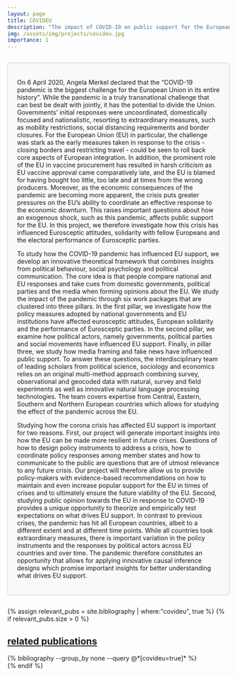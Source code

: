 ```yaml
---
layout: page
title: COVIDEU
description: "The impact of COVID-19 on public support for the European Union"
img: /assets/img/projects/covideu.jpg
importance: 1
---
```


<div style="border: 1px solid #ccc; border-radius: 5px; padding: 1.5em; margin: 2em 0; background-color: #f9f9f9;">

  <p>On 6 April 2020, Angela Merkel declared that the “COVID-19 pandemic is the biggest challenge for the European Union in its entire history”. While the pandemic is a truly transnational challenge that can best be dealt with jointly, it has the potential to divide the Union. Governments’ initial responses were uncoordinated, domestically focused and nationalistic, resorting to extraordinary measures, such as mobility restrictions, social distancing requirements and border closures. For the European Union (EU) in particular, the challenge was stark as the early measures taken in response to the crisis - closing borders and restricting travel - could be seen to roll back core aspects of European integration. In addition, the prominent role of the EU in vaccine procurement has resulted in harsh criticism as EU vaccine approval came comparatively late, and the EU is blamed for having bought too little, too late and at times from the wrong producers. Moreover, as the economic consequences of the pandemic are becoming more apparent, the crisis puts greater pressures on the EU’s ability to coordinate an effective response to the economic downturn. This raises important questions about how an exogenous shock, such as this pandemic, affects public support for the EU. In this project, we therefore investigate how this crisis has influenced Eurosceptic attitudes, solidarity with fellow Europeans and the electoral performance of Eurosceptic parties.</p>

  <p>To study how the COVID-19 pandemic has influenced EU support, we develop an innovative theoretical framework that combines insights from political behaviour, social psychology and political communication. The core idea is that people compare national and EU responses and take cues from domestic governments, political parties and the media when forming opinions about the EU. We study the impact of the pandemic through six work packages that are clustered into three pillars. In the first pillar, we investigate how the policy measures adopted by national governments and EU institutions have affected eurosceptic attitudes, European solidarity and the performance of Eurosceptic parties. In the second pillar, we examine how political actors, namely governments, political parties and social movements have influenced EU support. Finally, in pillar three, we study how media framing and fake news have influenced public support. To answer these questions, the interdisciplinary team of leading scholars from political science, sociology and economics relies on an original multi-method approach combining survey, observational and geocoded data with natural, survey and field experiments as well as innovative natural language processing technologies. The team covers expertise from Central, Eastern, Southern and Northern European countries which allows for studying the effect of the pandemic across the EU.</p>

  <p>Studying how the corona crisis has affected EU support is important for two reasons. First, our project will generate important insights into how the EU can be made more resilient in future crises. Questions of how to design policy instruments to address a crisis, how to coordinate policy responses among member states and how to communicate to the public are questions that are of utmost relevance to any future crisis. Our project will therefore allow us to provide policy-makers with evidence-based recommendations on how to maintain and even increase popular support for the EU in times of crises and to ultimately ensure the future viability of the EU. Second, studying public opinion towards the EU in response to COVID-19 provides a unique opportunity to theorize and empirically test expectations on what drives EU support. In contrast to previous crises, the pandemic has hit all European countries, albeit to a different extent and at different time points. While all countries took extraordinary measures, there is important variation in the policy instruments and the responses by political actors across EU countries and over time. The pandemic therefore constitutes an opportunity that allows for applying innovative causal inference designs which promise important insights for better understanding what drives EU support.</p>

</div>

{% assign relevant_pubs = site.bibliography | where:"covideu", true %}
{% if relevant_pubs.size > 0 %}
<div>
  <h2>
    <a href="{{ '/publications/' | relative_url }}" style="color: inherit">related publications</a>
  </h2>
  <div class="publications">
    {% bibliography --group_by none --query @*[covideu=true]* %}
  </div>
</div>
{% endif %}